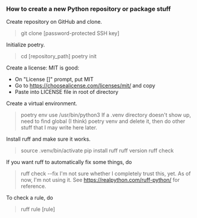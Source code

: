 ### How to create a new Python repository or package stuff

Create repository on GitHub and clone.
> git clone [password-protected SSH key]

Initialize poetry.
> cd [repository_path]
> poetry init

Create a license: MIT is good:
- On "License []" prompt, put MIT
- Go to https://choosealicense.com/licenses/mit/ and copy
- Paste into LICENSE file in root of directory

Create a virtual environment.
> poetry env use /usr/bin/python3
If a .venv directory doesn't show up, need to find global (I think) poetry venv and delete it, then do other stuff that I may write here later.

Install ruff and make sure it works.
> source .venv/bin/activate
> pip install ruff
> ruff version
> ruff check

If you want ruff to automatically fix some things, do 
> ruff check --fix
I'm not sure whether I completely trust this, yet. As of now, I'm not using it.
See https://realpython.com/ruff-python/ for reference.

To check a rule, do
> ruff rule [rule]